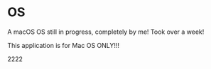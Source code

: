 # OS
A macOS OS still in progress, completely by me! Took over a week!

This application is for Mac OS ONLY!!!

2222

